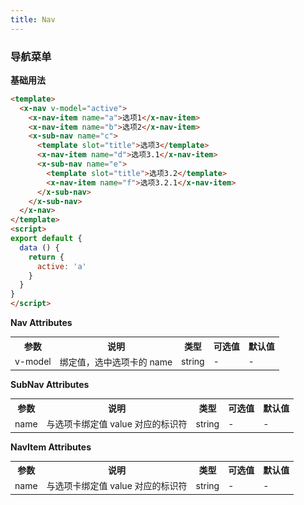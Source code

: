 ```yaml
---
title: Nav
---
```

### 导航菜单
**基础用法**


<ClientOnly>
  <nav-demo-1></nav-demo-1>
</ClientOnly>

``` html
<template>
  <x-nav v-model="active">
    <x-nav-item name="a">选项1</x-nav-item>
    <x-nav-item name="b">选项2</x-nav-item>
    <x-sub-nav name="c">
      <template slot="title">选项3</template>
      <x-nav-item name="d">选项3.1</x-nav-item>
      <x-sub-nav name="e">
        <template slot="title">选项3.2</template>
        <x-nav-item name="f">选项3.2.1</x-nav-item>
      </x-sub-nav>
    </x-sub-nav>
  </x-nav>
</template>
<script>
export default {
  data () {
    return {
      active: 'a'
    }
  }
}
</script>
```

**Nav Attributes**
<table style="font-size:14px">
  <tr> <th>参数</th> <th>说明</th> <th>类型</th> <th>可选值</th> <th>默认值</th> </tr>
  <tr> <td>v-model</td> <td>绑定值，选中选项卡的 name</td> <td>string</td> <td>-</td> <td>-</td> </tr>
</table>

**SubNav Attributes**
<table style="font-size:14px">
  <tr> <th>参数</th> <th>说明</th> <th>类型</th> <th>可选值</th> <th>默认值</th> </tr>
  <tr> <td>name</td> <td>与选项卡绑定值 value 对应的标识符</td> <td>string</td> <td>-</td> <td>-</td> </tr>
</table>

**NavItem Attributes**
<table style="font-size:14px">
  <tr> <th>参数</th> <th>说明</th> <th>类型</th> <th>可选值</th> <th>默认值</th> </tr>
  <tr> <td>name</td> <td>与选项卡绑定值 value 对应的标识符</td> <td>string</td> <td>-</td> <td>-</td> </tr>
</table>